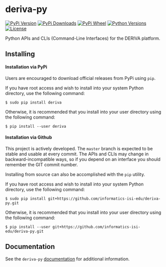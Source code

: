 # deriva-py
[![PyPi Version](https://img.shields.io/pypi/v/deriva.svg)](https://pypi.python.org/pypi/deriva)
[![PyPi Downloads](https://img.shields.io/pypi/dm/deriva.svg)](https://pypistats.org/packages/deriva)
[![PyPi Wheel](https://img.shields.io/pypi/wheel/deriva.svg)](https://pypi.python.org/pypi/deriva)
[![Python Versions](https://img.shields.io/pypi/pyversions/deriva.svg)](https://pypi.python.org/pypi/deriva)
[![License](https://img.shields.io/pypi/l/deriva.svg)](http://www.apache.org/licenses/LICENSE-2.0)

Python APIs and CLIs (Command-Line Interfaces) for the DERIVA platform.

## Installing

#### Installation via PyPi

Users are encouraged to download official releases from PyPi using `pip`.

If you have root access and wish to install into your system Python directory, use the following command:
```
$ sudo pip install deriva
```
Otherwise, it is recommended that you install into your user directory using the following command:
```
$ pip install --user deriva
```

#### Installation via Github

This project is actively developed. The `master` branch is expected to be stable and usable at every
commit. The APIs and CLIs may change in backward-incompatible ways, so if you depend on an interface you should remember
the GIT commit number.

Installing from source can also be accomplished with the `pip` utility.

If you have root access and wish to install into your system Python directory, use the following command:
```
$ sudo pip install git+https://github.com/informatics-isi-edu/deriva-py.git
```
Otherwise, it is recommended that you install into your user directory using the following command:
```
$ pip install --user git+https://github.com/informatics-isi-edu/deriva-py.git
```

## Documentation

See the `deriva-py` [documentation](http://docs.derivacloud.org/deriva-py/index.html) for additional information.  
